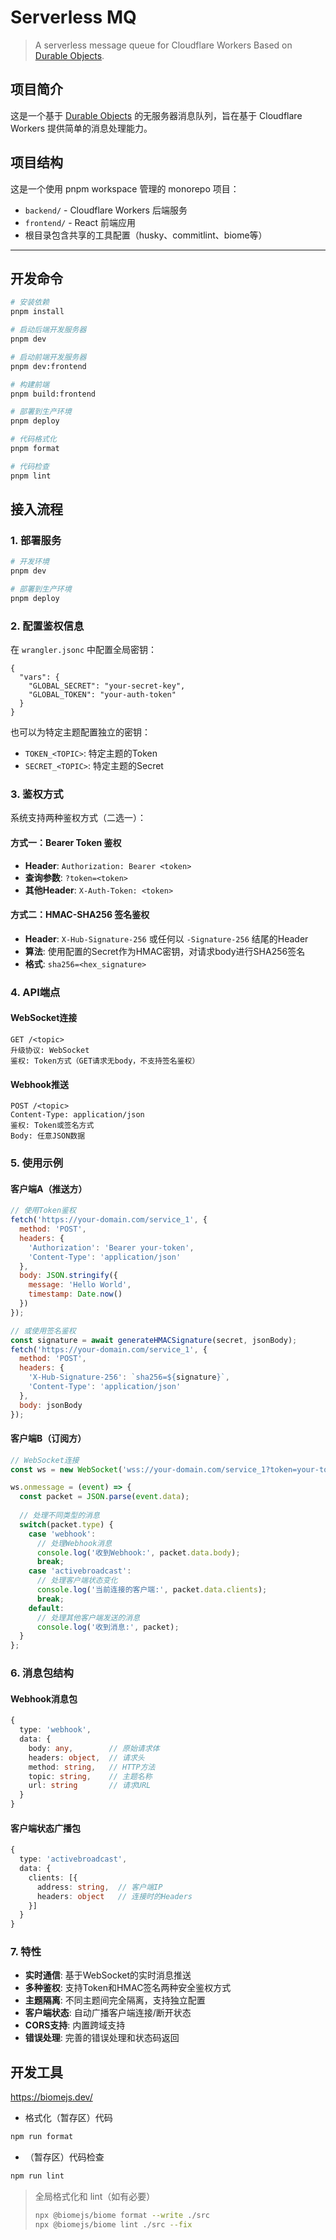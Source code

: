 # Serverless MQ

> A serverless message queue for Cloudflare Workers
> Based on [Durable Objects](https://developers.cloudflare.com/durable-objects/api/).

## 项目简介

这是一个基于 [Durable Objects](https://developers.cloudflare.com/durable-objects/api/) 的无服务器消息队列，旨在基于 Cloudflare Workers 提供简单的消息处理能力。

## 项目结构

这是一个使用 pnpm workspace 管理的 monorepo 项目：

- `backend/` - Cloudflare Workers 后端服务
- `frontend/` - React 前端应用
- 根目录包含共享的工具配置（husky、commitlint、biome等）

---

## 开发命令

```bash
# 安装依赖
pnpm install

# 启动后端开发服务器
pnpm dev

# 启动前端开发服务器
pnpm dev:frontend

# 构建前端
pnpm build:frontend

# 部署到生产环境
pnpm deploy

# 代码格式化
pnpm format

# 代码检查
pnpm lint
```

## 接入流程

### 1. 部署服务

```bash
# 开发环境
pnpm dev

# 部署到生产环境  
pnpm deploy
```

### 2. 配置鉴权信息

在 `wrangler.jsonc` 中配置全局密钥：

```jsonc
{
  "vars": {
    "GLOBAL_SECRET": "your-secret-key",
    "GLOBAL_TOKEN": "your-auth-token"
  }
}
```

也可以为特定主题配置独立的密钥：

- `TOKEN_<TOPIC>`: 特定主题的Token
- `SECRET_<TOPIC>`: 特定主题的Secret

### 3. 鉴权方式

系统支持两种鉴权方式（二选一）：

#### 方式一：Bearer Token 鉴权

- **Header**: `Authorization: Bearer <token>`
- **查询参数**: `?token=<token>`
- **其他Header**: `X-Auth-Token: <token>`

#### 方式二：HMAC-SHA256 签名鉴权

- **Header**: `X-Hub-Signature-256` 或任何以 `-Signature-256` 结尾的Header
- **算法**: 使用配置的Secret作为HMAC密钥，对请求body进行SHA256签名
- **格式**: `sha256=<hex_signature>`

### 4. API端点

#### WebSocket连接

```text
GET /<topic>
升级协议: WebSocket
鉴权: Token方式（GET请求无body，不支持签名鉴权）
```

#### Webhook推送

```text
POST /<topic>
Content-Type: application/json
鉴权: Token或签名方式
Body: 任意JSON数据
```

### 5. 使用示例

#### 客户端A（推送方）

```javascript
// 使用Token鉴权
fetch('https://your-domain.com/service_1', {
  method: 'POST',
  headers: {
    'Authorization': 'Bearer your-token',
    'Content-Type': 'application/json'
  },
  body: JSON.stringify({
    message: 'Hello World',
    timestamp: Date.now()
  })
});

// 或使用签名鉴权
const signature = await generateHMACSignature(secret, jsonBody);
fetch('https://your-domain.com/service_1', {
  method: 'POST',
  headers: {
    'X-Hub-Signature-256': `sha256=${signature}`,
    'Content-Type': 'application/json'
  },
  body: jsonBody
});
```

#### 客户端B（订阅方）

```javascript
// WebSocket连接
const ws = new WebSocket('wss://your-domain.com/service_1?token=your-token');

ws.onmessage = (event) => {
  const packet = JSON.parse(event.data);
  
  // 处理不同类型的消息
  switch(packet.type) {
    case 'webhook':
      // 处理Webhook消息
      console.log('收到Webhook:', packet.data.body);
      break;
    case 'activebroadcast':
      // 处理客户端状态变化
      console.log('当前连接的客户端:', packet.data.clients);
      break;
    default:
      // 处理其他客户端发送的消息
      console.log('收到消息:', packet);
  }
};
```

### 6. 消息包结构

#### Webhook消息包

```typescript
{
  type: 'webhook',
  data: {
    body: any,        // 原始请求体
    headers: object,  // 请求头
    method: string,   // HTTP方法
    topic: string,    // 主题名称
    url: string       // 请求URL
  }
}
```

#### 客户端状态广播包

```typescript
{
  type: 'activebroadcast',
  data: {
    clients: [{
      address: string,  // 客户端IP
      headers: object   // 连接时的Headers
    }]
  }
}
```

### 7. 特性

- **实时通信**: 基于WebSocket的实时消息推送
- **多种鉴权**: 支持Token和HMAC签名两种安全鉴权方式
- **主题隔离**: 不同主题间完全隔离，支持独立配置
- **客户端状态**: 自动广播客户端连接/断开状态
- **CORS支持**: 内置跨域支持
- **错误处理**: 完善的错误处理和状态码返回

## 开发工具

<https://biomejs.dev/>

- 格式化（暂存区）代码

```sh
npm run format
```

- （暂存区）代码检查

```sh
npm run lint
```

> 全局格式化和 lint（如有必要）
>
> ```sh
> npx @biomejs/biome format --write ./src
> npx @biomejs/biome lint ./src --fix
> ```
